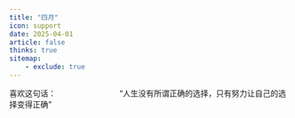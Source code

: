 ```yaml
---
title: "四月"
icon: support
date: 2025-04-01
article: false
thinks: true
sitemap:
    - exclude: true
---
```

喜欢这句话：
&nbsp;&nbsp;&nbsp;&nbsp;&nbsp;&nbsp;&nbsp;&nbsp;&nbsp;&nbsp;&nbsp;&nbsp;&nbsp;&nbsp;&nbsp;&nbsp;&nbsp;&nbsp;&nbsp;&nbsp;&nbsp;&nbsp;&nbsp;&nbsp;&nbsp;&nbsp;&nbsp;&nbsp;“人生没有所谓正确的选择，只有努力让自己的选择变得正确”